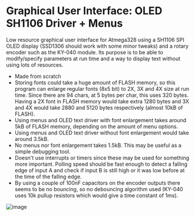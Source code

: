 # Graphical User Interface: OLED SH1106 Driver + Menus

Low resource graphical user interface for Atmega328 using a SH1106 SPI OLED display (SSD1306 should work with some minor tweaks) and a rotary encoder such as the KY-040 module. Its purpose is to be able to modify/specify parameters at run time and a way to display text without using lots of resources. 

* Made from scratch 
* Storing fonts could take a huge amount of FLASH memory, so this program can enlarge regular fonts (8x5 bit) to 2X, 3X and 4X size at run time. Since there are 94 chars, at 5 bytes per char, this uses 320 bytes. Having a 2X font in FLASH memory would take extra 1280 bytes and 3X and 4X would take 2880 and 5120 bytes respectively (almost 10kB of FLASH).
* Using menus and OLED text driver with font enlargement takes around 5kB of FLASH memory, depending on the amount of menu options.  
* Using menus and OLED text driver without font enlargement would take around 3.5kB.
* No menus nor font enlargement takes 1.5kB. This may be useful as a simple debugging tool. 
* Doesn't use interrupts or timers since these may be used for something more important. Polling speed should be fast enough to detect a falling edge of input A and check if input B is still high or it was low before at the time of the falling edge. 
* By using a couple of 100nF capacitors on the encoder outputs there seems to be no bouncing, so no debouncing algorithm used (KY-040 uses 10k pullup resistors which would give a time constant of 1ms). 

![image](https://user-images.githubusercontent.com/49129967/62314839-5cebc880-b46a-11e9-983e-b1eb08d6e9cd.jpg)

